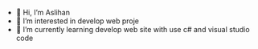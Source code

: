 - 👋 Hi, I’m Aslihan
- 👀 I’m interested in develop web proje
- 🌱 I’m currently learning develop web site with use c# and visual studio code


